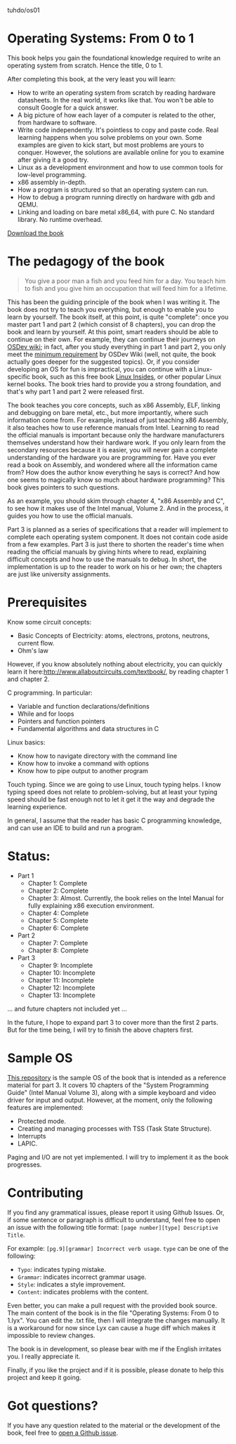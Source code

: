 tuhdo/os01

# Operating Systems: From 0 to 1

This book helps you gain the foundational knowledge required to write an operating system from scratch. Hence the title, 0 to 1.

After completing this book, at the very least you will learn:

- How to write an operating system from scratch by reading hardware datasheets. In the real world, it works like that. You won't be able to consult Google for a quick answer.
- A big picture of how each layer of a computer is related to the other, from hardware to software.
- Write code independently. It's pointless to copy and paste code. Real learning happens when you solve problems on your own. Some examples are given to kick start, but most problems are yours to conquer. However, the solutions are available online for you to examine after giving it a good try.
- Linux as a development environment and how to use common tools for low-level programming.
- x86 assembly in-depth.
- How a program is structured so that an operating system can run.
- How to debug a program running directly on hardware with gdb and QEMU.
- Linking and loading on bare metal x86_64, with pure C. No standard library. No runtime overhead.

[Download the book](https://github.com/tuhdo/os01/files/1485608/Operating_Systems_From_0_to_1.pdf)

# The pedagogy of the book

> You give a poor man a fish and you feed him for a day. You teach him to fish and you give him an occupation that will feed him for a lifetime.

This has been the guiding principle of the book when I was writing it. The book does not try to teach you everything, but enough to enable you to learn by yourself. The book itself, at this point, is quite "complete": once you master part 1 and part 2 (which consist of 8 chapters), you can drop the book and learn by yourself. At this point, smart readers should be able to continue on their own. For example, they can continue their journeys on [OSDev wiki](http://wiki.osdev.org/Main_Page); in fact, after you study everything in part 1 and part 2, you only meet the [minimum requirement](http://wiki.osdev.org/Required_Knowledge) by OSDev Wiki (well, not quite, the book actually goes deeper for the suggested topics). Or, if you consider developing an OS for fun is impractical, you can continue with a Linux-specific book, such as this free book [Linux Insides](https://0xax.gitbooks.io/linux-insides/content/), or other popular Linux kernel books. The book tries hard to provide you a strong foundation, and that's why part 1 and part 2 were released first.

The book teaches you core concepts, such as x86 Assembly, ELF, linking and debugging on bare metal, etc., but more importantly, where such information come from. For example, instead of just teaching x86 Assembly, it also teaches how to use reference manuals from Intel. Learning to read the official manuals is important because only the hardware manufacturers themselves understand how their hardware work. If you only learn from the secondary resources because it is easier, you will never gain a complete understanding of the hardware you are programming for. Have you ever read a book on Assembly, and wondered where all the information came from? How does the author know everything he says is correct? And how one seems to magically know so much about hardware programming? This book gives pointers to such questions.

As an example, you should skim through chapter 4, "x86 Assembly and C", to see how it makes use of the Intel manual, Volume 2. And in the process, it guides you how to use the official manuals.

Part 3 is planned as a series of specifications that a reader will implement to complete each operating system component. It does not contain code aside from a few examples. Part 3 is just there to shorten the reader's time when reading the official manuals by giving hints where to read, explaining difficult concepts and how to use the manuals to debug. In short, the implementation is up to the reader to work on his or her own; the chapters are just like university assignments.

# Prerequisites

Know some circuit concepts:

- Basic Concepts of Electricity: atoms, electrons, protons, neutrons, current flow.
- Ohm's law

However, if you know absolutely nothing about electricity, you can quickly learn it here:http://www.allaboutcircuits.com/textbook/, by reading chapter 1 and chapter 2.

C programming. In particular:

- Variable and function declarations/definitions
- While and for loops
- Pointers and function pointers
- Fundamental algorithms and data structures in C

Linux basics:

- Know how to navigate directory with the command line
- Know how to invoke a command with options
- Know how to pipe output to another program

Touch typing. Since we are going to use Linux, touch typing helps. I know typing speed does not relate to problem-solving, but at least your typing speed should be fast enough not to let it get it the way and degrade the learning experience.

In general, I assume that the reader has basic C programming knowledge, and can use an IDE to build and run a program.

# Status:

- Part 1
    - Chapter 1: Complete
    - Chapter 2: Complete
    - Chapter 3: Almost. Currently, the book relies on the Intel Manual for fully explaining x86 execution environment.
    - Chapter 4: Complete
    - Chapter 5: Complete
    - Chapter 6: Complete
- Part 2
    - Chapter 7: Complete
    - Chapter 8: Complete
- Part 3
    - Chapter 9: Incomplete
    - Chapter 10: Incomplete
    - Chapter 11: Incomplete
    - Chapter 12: Incomplete
    - Chapter 13: Incomplete

... and future chapters not included yet ...

In the future, I hope to expand part 3 to cover more than the first 2 parts. But for the time being, I will try to finish the above chapters first.

# Sample OS

[This repository](https://github.com/tuhdo/sample-os) is the sample OS of the book that is intended as a reference material for part 3. It covers 10 chapters of the "System Programming Guide" (Intel Manual Volume 3), along with a simple keyboard and video driver for input and output. However, at the moment, only the following features are implemented:

- Protected mode.
- Creating and managing processes with TSS (Task State Structure).
- Interrupts
- LAPIC.

Paging and I/O are not yet implemented. I will try to implement it as the book progresses.

# Contributing

If you find any grammatical issues, please report it using Github Issues. Or, if some sentence or paragraph is difficult to understand, feel free to open an issue with the following title format: `[page number][type] Descriptive Title`.

For example: `[pg.9][grammar] Incorrect verb usage`.
`type` can be one of the following:

- `Typo`: indicates typing mistake.
- `Grammar`: indicates incorrect grammar usage.
- `Style`: indicates a style improvement.
- `Content`: indicates problems with the content.

Even better, you can make a pull request with the provided book source. The main content of the book is in the file "Operating Systems: From 0 to 1.lyx". You can edit the .txt file, then I will integrate the changes manually. It is a workaround for now since Lyx can cause a huge diff which makes it impossible to review changes.

The book is in development, so please bear with me if the English irritates you. I really appreciate it.

Finally, if you like the project and if it is possible, please donate to help this project and keep it going.

# Got questions?

If you have any question related to the material or the development of the book, feel free to [open a Github issue](https://github.com/tuhdo/os01/issues/new).